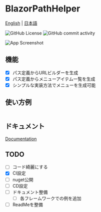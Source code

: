 
# BlazorPathHelper

[English](README.md) | [日本語](README.ja.md)

![GitHub License](https://img.shields.io/github/license/arika0093/BlazorPathHelper)
![GitHub commit activity](https://img.shields.io/github/commit-activity/m/arika0093/BlazorPathHelper)


![App Screenshot](https://via.placeholder.com/468x300?text=App+Screenshot+Here)


## 機能

- [x] パス定義からURLビルダーを生成
- [x] パス定義からメニューアイテム一覧を生成
- [x] シンプルな実装方法でメニューを生成可能

## 使い方例

```csharp

```

## ドキュメント

[Documentation](https://linktodocumentation)

## TODO
- [ ] コード綺麗にする
- [x] CI設定
- [ ] nuget公開
- [ ] CD設定
- [ ] ドキュメント整備
  - [ ] 各フレームワークでの例を追加
- [ ] ReadMeを整備
